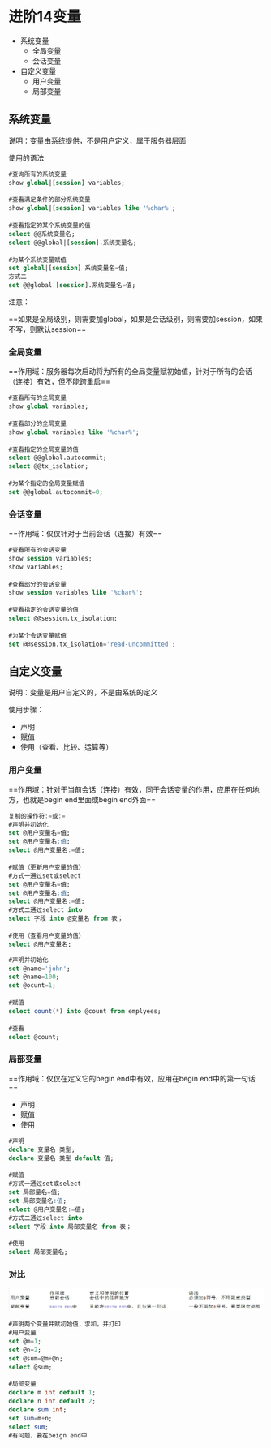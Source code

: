 # 进阶14变量

- 系统变量
  - 全局变量
  - 会话变量
- 自定义变量
  - 用户变量
  - 局部变量

## 系统变量

说明：变量由系统提供，不是用户定义，属于服务器层面

使用的语法

```sql
#查询所有的系统变量
show global|[session] variables;

#查看满足条件的部分系统变量
show global|[session] variables like '%char%';

#查看指定的某个系统变量的值
select @@系统变量名;
select @@global|[session].系统变量名;

#为某个系统变量赋值
set global|[session] 系统变量名=值;
方式二
set @@global|[session].系统变量名=值;
```

注意：

==如果是全局级别，则需要加global，如果是会话级别，则需要加session，如果不写，则默认session==

### 全局变量

==作用域：服务器每次启动将为所有的全局变量赋初始值，针对于所有的会话（连接）有效，但不能跨重启==

```sql
#查看所有的全局变量
show global variables;

#查看部分的全局变量
show global variables like '%char%';

#查看指定的全局变量的值
select @@global.autocommit;
select @@tx_isolation;

#为某个指定的全局变量赋值
set @@global.autocommit=0;
```

### 会话变量

==作用域：仅仅针对于当前会话（连接）有效==

```sql
#查看所有的会话变量
show session variables;
show variables;

#查看部分的会话变量
show session variables like '%char%';

#查看指定的会话变量的值
select @@session.tx_isolation;

#为某个会话变量赋值
set @@session.tx_isolation='read-uncommitted';
```

## 自定义变量

说明：变量是用户自定义的，不是由系统的定义

使用步骤：

- 声明
- 赋值
- 使用（查看、比较、运算等）

### 用户变量

==作用域：针对于当前会话（连接）有效，同于会话变量的作用，应用在任何地方，也就是begin end里面或begin end外面==

```sql
复制的操作符:=或:=
#声明并初始化
set @用户变量名=值;
set @用户变量名:值;
select @用户变量名:=值;

#赋值（更新用户变量的值）
#方式一通过set或select
set @用户变量名=值;
set @用户变量名:值;
select @用户变量名:=值;
#方式二通过select into
select 字段 into @变量名 from 表；

#使用（查看用户变量的值）
select @用户变量名;
```

```sql
#声明并初始化
set @name='john';
set @name=100;
set @ocunt=1;

#赋值
select count(*) into @count from emplyees;

#查看
select @count;
```

### 局部变量

==作用域：仅仅在定义它的begin end中有效，应用在begin end中的第一句话==

- 声明
- 赋值
- 使用

```sql
#声明
declare 变量名 类型;
declare 变量名 类型 default 值;

#赋值
#方式一通过set或select
set 局部量名=值;
set 局部变量名:值;
select @用户变量名:=值;
#方式二通过select into
select 字段 into 局部变量名 from 表；

#使用
select 局部变量名;
```

### 对比

![image-20210713201145612](piture/image-20210713201145612.png)

```sql
#声明两个变量并赋初始值，求和，并打印
#用户变量
set @m=1;
set @n=2;
set @sum=@m+@n;
select @sum;

#局部变量
declare m int default 1;
declare n int default 2;
declare sum int;
set sum=m+n;
select sum;
#有问题，要在beign end中
```

